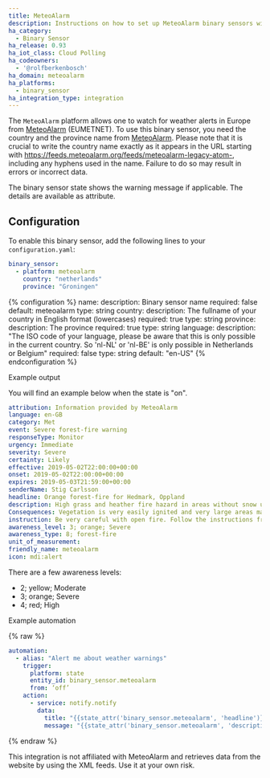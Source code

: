 ```yaml
---
title: MeteoAlarm
description: Instructions on how to set up MeteoAlarm binary sensors within Home Assistant.
ha_category:
  - Binary Sensor
ha_release: 0.93
ha_iot_class: Cloud Polling
ha_codeowners:
  - '@rolfberkenbosch'
ha_domain: meteoalarm
ha_platforms:
  - binary_sensor
ha_integration_type: integration
---
```


The `MeteoAlarm` platform allows one to watch for weather alerts in Europe from [MeteoAlarm](https://www.meteoalarm.org) (EUMETNET). To use this binary sensor, you need the country and the province name from  [MeteoAlarm](https://feeds.meteoalarm.org). Please note that it is crucial to write the country name exactly as it appears in the URL starting with https://feeds.meteoalarm.org/feeds/meteoalarm-legacy-atom-, including any hyphens used in the name. Failure to do so may result in errors or incorrect data.

The binary sensor state shows the warning message if applicable. The details are available as attribute.

## Configuration

To enable this binary sensor, add the following lines to your `configuration.yaml`:

```yaml
binary_sensor:
  - platform: meteoalarm
    country: "netherlands"
    province: "Groningen"
```

{% configuration %}
name:
  description: Binary sensor name
  required: false
  default: meteoalarm
  type: string
country:
  description: The fullname of your country in English format (lowercases)
  required: true
  type: string
province:
  description: The province
  required: true
  type: string
language:
  description: "The ISO code of your language, please be aware that this is only possible in the current country. So 'nl-NL' or 'nl-BE' is only possible in Netherlands or Belgium"
  required: false
  type: string
  default: "en-US"
{% endconfiguration %}


Example output

You will find an example below when the state is "on".

```yaml
attribution: Information provided by MeteoAlarm
language: en-GB
category: Met
event: Severe forest-fire warning
responseType: Monitor
urgency: Immediate
severity: Severe
certainty: Likely
effective: 2019-05-02T22:00:00+00:00
onset: 2019-05-02T22:00:00+00:00
expires: 2019-05-03T21:59:00+00:00
senderName: Stig Carlsson
headline: Orange forest-fire for Hedmark, Oppland
description: High grass and heather fire hazard in areas without snow until significant amount of precipitation.
Consequences: Vegetation is very easily ignited and very large areas may be affected.
instruction: Be very careful with open fire. Follow the instructions from the local authorities. Emergency services should assess a necessary level of alertness.
awareness_level: 3; orange; Severe
awareness_type: 8; forest-fire
unit_of_measurement:
friendly_name: meteoalarm
icon: mdi:alert
```

There are a few awareness levels:

- 2; yellow; Moderate
- 3; orange; Severe
- 4; red; High

Example automation

{% raw %}

```yaml
automation:
  - alias: "Alert me about weather warnings"
    trigger:
      platform: state
      entity_id: binary_sensor.meteoalarm
      from: ‘off’
    action:
      - service: notify.notify
        data:
          title: "{{state_attr('binary_sensor.meteoalarm', 'headline')}}"
          message: "{{state_attr('binary_sensor.meteoalarm', 'description')}} is effective on {{state_attr('binary_sensor.meteoalarm', 'effective')}}"
```

{% endraw %}

<div class='note warning'>
This integration is not affiliated with MeteoAlarm and retrieves data from the website by using the XML feeds. Use it at your own risk.
</div>
